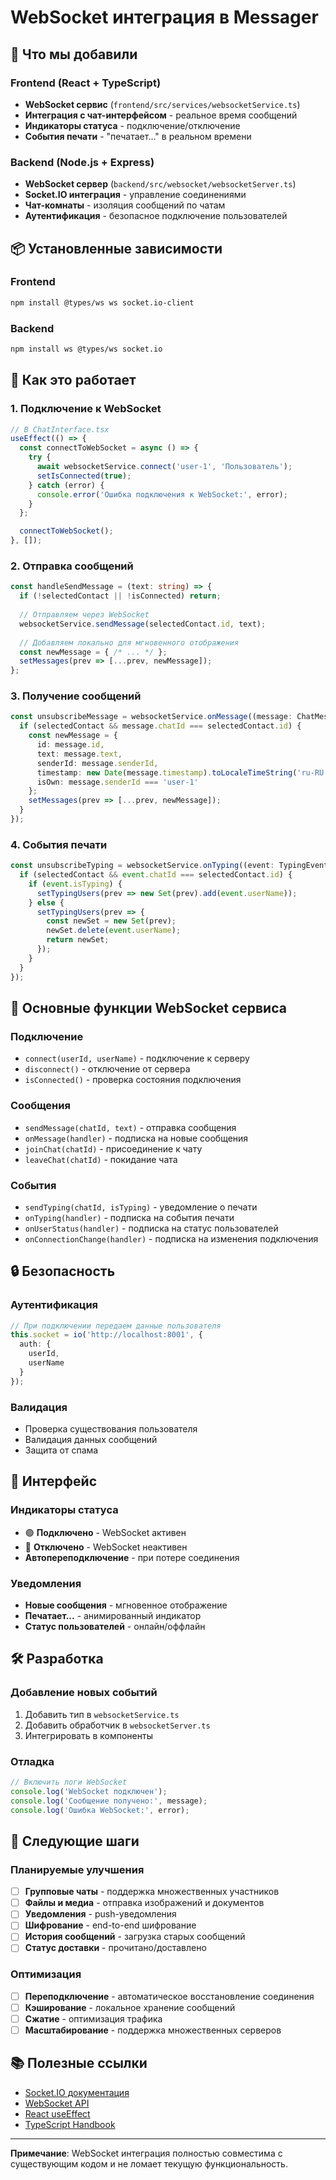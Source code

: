 # WebSocket интеграция в Messager

## 🚀 Что мы добавили

### Frontend (React + TypeScript)
- **WebSocket сервис** (`frontend/src/services/websocketService.ts`)
- **Интеграция с чат-интерфейсом** - реальное время сообщений
- **Индикаторы статуса** - подключение/отключение
- **События печати** - "печатает..." в реальном времени

### Backend (Node.js + Express)
- **WebSocket сервер** (`backend/src/websocket/websocketServer.ts`)
- **Socket.IO интеграция** - управление соединениями
- **Чат-комнаты** - изоляция сообщений по чатам
- **Аутентификация** - безопасное подключение пользователей

## 📦 Установленные зависимости

### Frontend
```bash
npm install @types/ws ws socket.io-client
```

### Backend
```bash
npm install ws @types/ws socket.io
```

## 🔧 Как это работает

### 1. Подключение к WebSocket
```typescript
// В ChatInterface.tsx
useEffect(() => {
  const connectToWebSocket = async () => {
    try {
      await websocketService.connect('user-1', 'Пользователь');
      setIsConnected(true);
    } catch (error) {
      console.error('Ошибка подключения к WebSocket:', error);
    }
  };

  connectToWebSocket();
}, []);
```

### 2. Отправка сообщений
```typescript
const handleSendMessage = (text: string) => {
  if (!selectedContact || !isConnected) return;
  
  // Отправляем через WebSocket
  websocketService.sendMessage(selectedContact.id, text);
  
  // Добавляем локально для мгновенного отображения
  const newMessage = { /* ... */ };
  setMessages(prev => [...prev, newMessage]);
};
```

### 3. Получение сообщений
```typescript
const unsubscribeMessage = websocketService.onMessage((message: ChatMessage) => {
  if (selectedContact && message.chatId === selectedContact.id) {
    const newMessage = {
      id: message.id,
      text: message.text,
      senderId: message.senderId,
      timestamp: new Date(message.timestamp).toLocaleTimeString('ru-RU'),
      isOwn: message.senderId === 'user-1'
    };
    setMessages(prev => [...prev, newMessage]);
  }
});
```

### 4. События печати
```typescript
const unsubscribeTyping = websocketService.onTyping((event: TypingEvent) => {
  if (selectedContact && event.chatId === selectedContact.id) {
    if (event.isTyping) {
      setTypingUsers(prev => new Set(prev).add(event.userName));
    } else {
      setTypingUsers(prev => {
        const newSet = new Set(prev);
        newSet.delete(event.userName);
        return newSet;
      });
    }
  }
});
```

## 🎯 Основные функции WebSocket сервиса

### Подключение
- `connect(userId, userName)` - подключение к серверу
- `disconnect()` - отключение от сервера
- `isConnected()` - проверка состояния подключения

### Сообщения
- `sendMessage(chatId, text)` - отправка сообщения
- `onMessage(handler)` - подписка на новые сообщения
- `joinChat(chatId)` - присоединение к чату
- `leaveChat(chatId)` - покидание чата

### События
- `sendTyping(chatId, isTyping)` - уведомление о печати
- `onTyping(handler)` - подписка на события печати
- `onUserStatus(handler)` - подписка на статус пользователей
- `onConnectionChange(handler)` - подписка на изменения подключения

## 🔒 Безопасность

### Аутентификация
```typescript
// При подключении передаем данные пользователя
this.socket = io('http://localhost:8001', {
  auth: {
    userId,
    userName
  }
});
```

### Валидация
- Проверка существования пользователя
- Валидация данных сообщений
- Защита от спама

## 📱 Интерфейс

### Индикаторы статуса
- 🟢 **Подключено** - WebSocket активен
- 🔴 **Отключено** - WebSocket неактивен
- **Автопереподключение** - при потере соединения

### Уведомления
- **Новые сообщения** - мгновенное отображение
- **Печатает...** - анимированный индикатор
- **Статус пользователей** - онлайн/оффлайн

## 🛠 Разработка

### Добавление новых событий
1. Добавить тип в `websocketService.ts`
2. Добавить обработчик в `websocketServer.ts`
3. Интегрировать в компоненты

### Отладка
```typescript
// Включить логи WebSocket
console.log('WebSocket подключен');
console.log('Сообщение получено:', message);
console.log('Ошибка WebSocket:', error);
```

## 🚀 Следующие шаги

### Планируемые улучшения
- [ ] **Групповые чаты** - поддержка множественных участников
- [ ] **Файлы и медиа** - отправка изображений и документов
- [ ] **Уведомления** - push-уведомления
- [ ] **Шифрование** - end-to-end шифрование
- [ ] **История сообщений** - загрузка старых сообщений
- [ ] **Статус доставки** - прочитано/доставлено

### Оптимизация
- [ ] **Переподключение** - автоматическое восстановление соединения
- [ ] **Кэширование** - локальное хранение сообщений
- [ ] **Сжатие** - оптимизация трафика
- [ ] **Масштабирование** - поддержка множественных серверов

## 📚 Полезные ссылки

- [Socket.IO документация](https://socket.io/docs/)
- [WebSocket API](https://developer.mozilla.org/en-US/docs/Web/API/WebSocket)
- [React useEffect](https://react.dev/reference/react/useEffect)
- [TypeScript Handbook](https://www.typescriptlang.org/docs/)

---

**Примечание**: WebSocket интеграция полностью совместима с существующим кодом и не ломает текущую функциональность.

